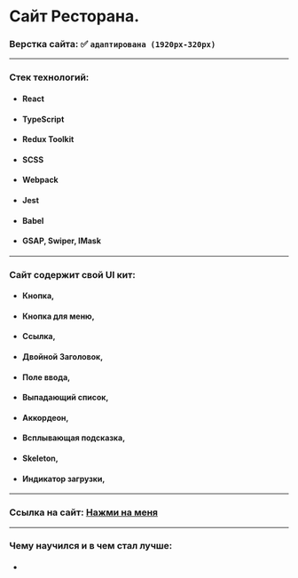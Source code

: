 # Сайт Ресторана.

### Верстка сайта: :white_check_mark: `адаптирована (1920px-320px)`

---

### Стек технологий:

- #### React
- #### TypeScript
- #### Redux Toolkit
- #### SCSS
- #### Webpack
- #### Jest
- #### Babel
- #### GSAP, Swiper, IMask

---

### Сайт содержит свой UI кит:

- #### Кнопка,
- #### Кнопка для меню,
- #### Ссылка,
- #### Двойной Заголовок,
- #### Поле ввода,
- #### Выпадающий список,
- #### Аккордеон,
- #### Всплывающая подсказка,
- #### Skeleton,
- #### Индикатор загрузки,

---

### Ссылка на сайт: [Нажми на меня](https://potrfolio-booking-houses.vercel.app/)

---

### Чему научился и в чем стал лучше:

- ####
